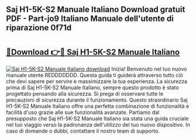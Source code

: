## Saj H1-5K-S2 Manuale Italiano Download gratuit PDF - Part-jo9 Italiano Manuale dell'utente di riparazione 0f71d

# <h2><a href="http://dfggskz.blite.top/?on=Saj+H1-5K-S2+Manuale+Italiano">🔗Download 👉🔴 Saj H1-5K-S2 Manuale Italiano</a></h2>

[![Saj H1-5K-S2 Manuale Italiano download](https://i.imgur.com/lujVjoI.png)](http://dfggskz.blite.top/?on=Saj+H1-5K-S2+Manuale+Italiano)
Inizia! Benvenuto nel tuo nuovo manuale utente REDDDDDDD. Questa guida ti guiderà attraverso tutto ciò che devi sapere per servire e massimizzare la tua esperienza. La sicurezza prima di Saj H1-5K-S2 Manuale Italiano, sempre questo prodotto è stato progettato pensando alla sicurezza. Si prega di osservare tutte le precauzioni di sicurezza durante il funzionamento. Questo straordinario Saj H1-5K-S2 Manuale Italiano offre una perfetta combinazione di funzionalità e facilità d'uso grazie alle sue funzionalità avanzate. Partiamo dal presupposto che Saj H1-5K-S2 Manuale Italiano sia stata una guida cruciale nel tuo viaggio verso la padronanza dell'utilizzo del tuo nuovo dispositivo. In caso di domande o dubbi, contattare il nostro team di supporto.
